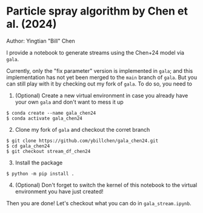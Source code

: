 # Particle spray algorithm by Chen et al. (2024)

Author: Yingtian "Bill" Chen

I provide a notebook to generate streams using the Chen+24 model via `gala`.

Currently, only the "fix parameter" version is implemented in `gala`; and this implementation has not yet been merged to the `main` branch of `gala`. But you can still play with it by checking out my fork of `gala`. To do so, you need to

1. (Optional) Create a new virtual environment in case you already have your own `gala` and don't want to mess it up
```
$ conda create --name gala_chen24
$ conda activate gala_chen24
```

2. Clone my fork of `gala` and checkout the corret branch
```
$ git clone https://github.com/ybillchen/gala_chen24.git
$ cd gala_chen24
$ git checkout stream_df_chen24
```

3. Install the package
```
$ python -m pip install .
```

4. (Optional) Don't forget to switch the kernel of this notebook to the virtual environment you have just created!

Then you are done! Let's checkout what you can do in `gala_stream.ipynb`.